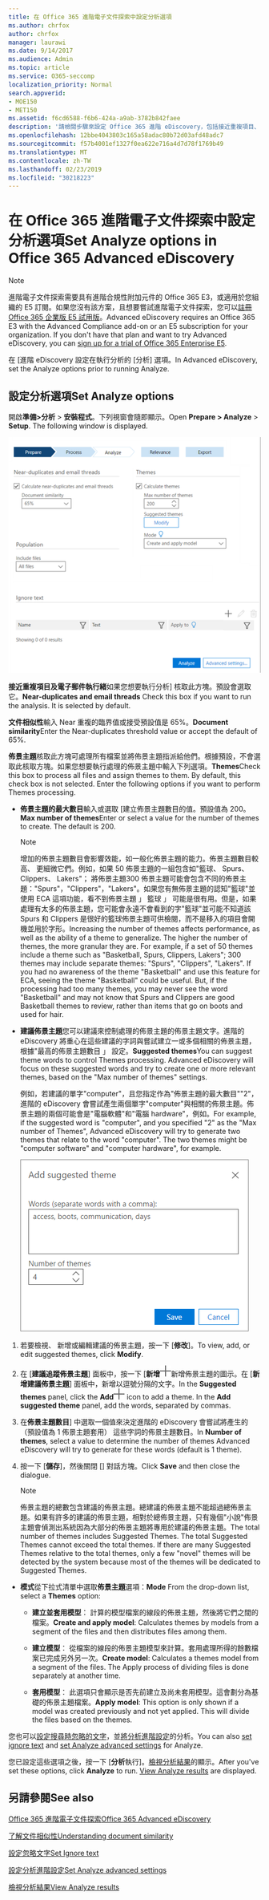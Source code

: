```yaml
---
title: 在 Office 365 進階電子文件探索中設定分析選項
ms.author: chrfox
author: chrfox
manager: laurawi
ms.date: 9/14/2017
ms.audience: Admin
ms.topic: article
ms.service: O365-seccomp
localization_priority: Normal
search.appverid:
- MOE150
- MET150
ms.assetid: f6cd6588-f6b6-424a-a9ab-3782b842faee
description: '請檢閱步驟來設定 Office 365 進階 eDiscovery，包括接近重複項目、 電子郵件執行緒及佈景主題中的分析程序的選項。  '
ms.openlocfilehash: 12bbe4043803c165a58adac80b72d03afd48adc7
ms.sourcegitcommit: f57b4001ef1327f0ea622e716a4d7d78f1769b49
ms.translationtype: MT
ms.contentlocale: zh-TW
ms.lasthandoff: 02/23/2019
ms.locfileid: "30218223"
---
```

# <a name="set-analyze-options-in-office-365-advanced-ediscovery"></a><span data-ttu-id="bf04b-103">在 Office 365 進階電子文件探索中設定分析選項</span><span class="sxs-lookup"><span data-stu-id="bf04b-103">Set Analyze options in Office 365 Advanced eDiscovery</span></span>

> [!NOTE]
> <span data-ttu-id="bf04b-p101">進階電子文件探索需要具有進階合規性附加元件的 Office 365 E3，或適用於您組織的 E5 訂閱。如果您沒有該方案，且想要嘗試進階電子文件探索，您可以[註冊 Office 365 企業版 E5 試用版](https://go.microsoft.com/fwlink/p/?LinkID=698279)。</span><span class="sxs-lookup"><span data-stu-id="bf04b-p101">Advanced eDiscovery requires an Office 365 E3 with the Advanced Compliance add-on or an E5 subscription for your organization. If you don't have that plan and want to try Advanced eDiscovery, you can [sign up for a trial of Office 365 Enterprise E5](https://go.microsoft.com/fwlink/p/?LinkID=698279).</span></span> 
  
<span data-ttu-id="bf04b-106">在 [進階 eDiscovery 設定在執行分析的 [分析] 選項。</span><span class="sxs-lookup"><span data-stu-id="bf04b-106">In Advanced eDiscovery, set the Analyze options prior to running Analyze.</span></span>
  
## <a name="set-analyze-options"></a><span data-ttu-id="bf04b-107">設定分析選項</span><span class="sxs-lookup"><span data-stu-id="bf04b-107">Set Analyze options</span></span>

<span data-ttu-id="bf04b-p102">開啟**準備\>分析** \> **安裝程式**。下列視窗會隨即顯示。</span><span class="sxs-lookup"><span data-stu-id="bf04b-p102">Open **Prepare \> Analyze** \> **Setup**. The following window is displayed.</span></span>
  
![設定分析選項](media/c3ec7a92-8484-4812-b98c-aa3eb740e5b7.png)
  
 <span data-ttu-id="bf04b-p103">**接近重複項目及電子郵件執行緒**如果您想要執行分析] 核取此方塊。預設會選取它。</span><span class="sxs-lookup"><span data-stu-id="bf04b-p103">**Near-duplicates and email threads** Check this box if you want to run the analysis. It is selected by default.</span></span> 
  
 <span data-ttu-id="bf04b-113">**文件相似性**輸入 Near 重複的臨界值或接受預設值是 65%。</span><span class="sxs-lookup"><span data-stu-id="bf04b-113">**Document similarity**Enter the Near-duplicates threshold value or accept the default of 65%.</span></span> 
  
 <span data-ttu-id="bf04b-p104">**佈景主題**核取此方塊可處理所有檔案並將佈景主題指派給他們。根據預設，不會選取此核取方塊。如果您想要執行處理的佈景主題中輸入下列選項。</span><span class="sxs-lookup"><span data-stu-id="bf04b-p104">**Themes**Check this box to process all files and assign themes to them. By default, this check box is not selected. Enter the following options if you want to perform Themes processing.</span></span>
  
- <span data-ttu-id="bf04b-p105">**佈景主題的最大數目**輸入或選取 [建立佈景主題數目的值。預設值為 200。</span><span class="sxs-lookup"><span data-stu-id="bf04b-p105">**Max number of themes**Enter or select a value for the number of themes to create. The default is 200.</span></span> 
    
    > [!NOTE]
    > <span data-ttu-id="bf04b-p106">增加的佈景主題數目會影響效能，如一般化佈景主題的能力。佈景主題數目較高、 更細微它們。例如，如果 50 佈景主題的一組包含如"籃球、 Spurs、 Clippers、 Lakers"； 將佈景主題300 佈景主題可能會包含不同的佈景主題："Spurs"，"Clippers"，"Lakers"。如果您有無佈景主題的認知"籃球"並使用 ECA 這項功能，看不到佈景主題 」 籃球 」 可能是很有用。但是，如果處理有太多的佈景主題，您可能會永遠不會看到的字"籃球"並可能不知道該 Spurs 和 Clippers 是很好的籃球佈景主題可供檢閱，而不是移入的項目會開機並用於字形。</span><span class="sxs-lookup"><span data-stu-id="bf04b-p106">Increasing the number of themes affects performance, as well as the ability of a theme to generalize. The higher the number of themes, the more granular they are. For example, if a set of 50 themes include a theme such as "Basketball, Spurs, Clippers, Lakers"; 300 themes may include separate themes: "Spurs", "Clippers", "Lakers". If you had no awareness of the theme "Basketball" and use this feature for ECA, seeing the theme "Basketball" could be useful. But, if the processing had too many themes, you may never see the word "Basketball" and may not know that Spurs and Clippers are good Basketball themes to review, rather than items that go on boots and used for hair.</span></span> 
  
- <span data-ttu-id="bf04b-p107">**建議佈景主題**您可以建議來控制處理的佈景主題的佈景主題文字。進階的 eDiscovery 將重心在這些建議的字詞與嘗試建立一或多個相關的佈景主題，根據"最高的佈景主題數目 」 設定。</span><span class="sxs-lookup"><span data-stu-id="bf04b-p107">**Suggested themes**You can suggest theme words to control Themes processing. Advanced eDiscovery will focus on these suggested words and try to create one or more relevant themes, based on the "Max number of themes" settings.</span></span> 
    
    <span data-ttu-id="bf04b-p108">例如，若建議的單字"computer"，且您指定作為"佈景主題的最大數目""2"，進階的 eDiscovery 會嘗試產生兩個單字"computer"與相關的佈景主題。佈景主題的兩個可能會是"電腦軟體"和"電腦 hardware"，例如。</span><span class="sxs-lookup"><span data-stu-id="bf04b-p108">For example, if the suggested word is "computer", and you specified "2" as the "Max number of Themes", Advanced eDiscovery will try to generate two themes that relate to the word "computer". The two themes might be "computer software" and "computer hardware", for example.</span></span> 
    
    ![新增建議的佈景主題](media/06e9ffd3-a76c-423b-b450-9e465eb9a02f.png)
  
1. <span data-ttu-id="bf04b-129">若要檢視、 新增或編輯建議的佈景主題，按一下 [**修改**]。</span><span class="sxs-lookup"><span data-stu-id="bf04b-129">To view, add, or edit suggested themes, click **Modify**.</span></span>
    
2. <span data-ttu-id="bf04b-p109">在 [**建議追蹤佈景主題**] 面板中，按一下 [**新增**![新增圖示](media/c2dd8b3a-5a22-412c-a7fa-143f5b2b5612.png)新增佈景主題的圖示。在 [**新增建議佈景主題**] 面板中，新增以逗號分隔的文字。</span><span class="sxs-lookup"><span data-stu-id="bf04b-p109">In the **Suggested themes** panel, click the **Add**![add icon](media/c2dd8b3a-5a22-412c-a7fa-143f5b2b5612.png) icon to add a theme. In the **Add suggested theme** panel, add the words, separated by commas.</span></span> 
    
3. <span data-ttu-id="bf04b-132">在**佈景主題數目**] 中選取一個值來決定進階的 eDiscovery 會嘗試將產生的 （預設值為 1 佈景主題套用） 這些字詞的佈景主題數目。</span><span class="sxs-lookup"><span data-stu-id="bf04b-132">In **Number of themes**, select a value to determine the number of themes Advanced eDiscovery will try to generate for these words (default is 1 theme).</span></span>
    
4. <span data-ttu-id="bf04b-133">按一下 [**儲存**]，然後關閉 [] 對話方塊。</span><span class="sxs-lookup"><span data-stu-id="bf04b-133">Click **Save** and then close the dialogue.</span></span> 
    
    > [!NOTE]
    > <span data-ttu-id="bf04b-p110">佈景主題的總數包含建議的佈景主題。總建議的佈景主題不能超過總佈景主題。如果有許多的建議的佈景主題，相對於總佈景主題，只有幾個"小說"佈景主題會偵測出系統因為大部分的佈景主題將專用於建議的佈景主題。</span><span class="sxs-lookup"><span data-stu-id="bf04b-p110">The total number of themes includes Suggested Themes. The total Suggested Themes cannot exceed the total themes. If there are many Suggested Themes relative to the total themes, only a few "novel" themes will be detected by the system because most of the themes will be dedicated to Suggested Themes.</span></span> 
  
- <span data-ttu-id="bf04b-137">**模式**從下拉式清單中選取**佈景主題**選項：</span><span class="sxs-lookup"><span data-stu-id="bf04b-137">**Mode** From the drop-down list, select a **Themes** option:</span></span> 
    
  - <span data-ttu-id="bf04b-138">**建立並套用模型**： 計算的模型檔案的線段的佈景主題，然後將它們之間的檔案。</span><span class="sxs-lookup"><span data-stu-id="bf04b-138">**Create and apply model**: Calculates themes by models from a segment of the files and then distributes files among them.</span></span>
    
  - <span data-ttu-id="bf04b-p111">**建立模型**： 從檔案的線段的佈景主題模型來計算。套用處理所得的餘數檔案已完成另外另一次。</span><span class="sxs-lookup"><span data-stu-id="bf04b-p111">**Create model**: Calculates a themes model from a segment of the files. The Apply process of dividing files is done separately at another time.</span></span>
    
  - <span data-ttu-id="bf04b-p112">**套用模型**： 此選項只會顯示是否先前建立及尚未套用模型。這會劃分為基礎的佈景主題檔案。</span><span class="sxs-lookup"><span data-stu-id="bf04b-p112">**Apply model**: This option is only shown if a model was created previously and not yet applied. This will divide the files based on the themes.</span></span>
    
<span data-ttu-id="bf04b-143">您也可以[設定搜尋時忽略的文字](set-ignore-text-in-advanced-ediscovery.md)，並[將分析進階設定](set-analyze-advanced-settings-in-advanced-ediscovery.md)的分析。</span><span class="sxs-lookup"><span data-stu-id="bf04b-143">You can also [set ignore text](set-ignore-text-in-advanced-ediscovery.md) and [set Analyze advanced settings](set-analyze-advanced-settings-in-advanced-ediscovery.md) for Analyze.</span></span> 
  
<span data-ttu-id="bf04b-p113">您已設定這些選項之後，按一下 [**分析**執行]。[檢視分析結果](view-analyze-results-in-advanced-ediscovery.md)的顯示。</span><span class="sxs-lookup"><span data-stu-id="bf04b-p113">After you've set these options, click **Analyze** to run. [View Analyze results](view-analyze-results-in-advanced-ediscovery.md) are displayed.</span></span> 
  
## <a name="see-also"></a><span data-ttu-id="bf04b-146">另請參閱</span><span class="sxs-lookup"><span data-stu-id="bf04b-146">See also</span></span>

[<span data-ttu-id="bf04b-147">Office 365 進階電子文件探索</span><span class="sxs-lookup"><span data-stu-id="bf04b-147">Office 365 Advanced eDiscovery</span></span>](office-365-advanced-ediscovery.md)
  
[<span data-ttu-id="bf04b-148">了解文件相似性</span><span class="sxs-lookup"><span data-stu-id="bf04b-148">Understanding document similarity</span></span>](understand-document-similarity-in-advanced-ediscovery.md)
  
[<span data-ttu-id="bf04b-149">設定忽略文字</span><span class="sxs-lookup"><span data-stu-id="bf04b-149">Set Ignore text </span></span>](set-ignore-text-in-advanced-ediscovery.md)
  
[<span data-ttu-id="bf04b-150">設定分析進階設定</span><span class="sxs-lookup"><span data-stu-id="bf04b-150">Set Analyze advanced settings</span></span>](set-analyze-advanced-settings-in-advanced-ediscovery.md)
  
[<span data-ttu-id="bf04b-151">檢視分析結果</span><span class="sxs-lookup"><span data-stu-id="bf04b-151">View Analyze results</span></span>](view-analyze-results-in-advanced-ediscovery.md)

